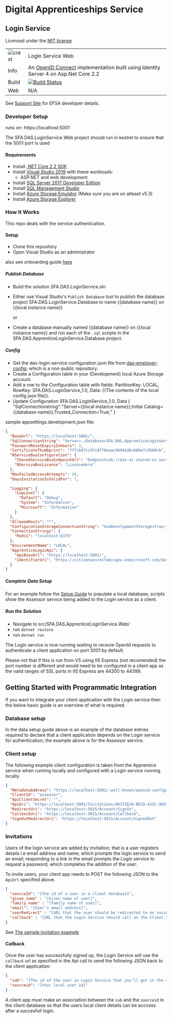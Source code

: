 # Digital Apprenticeships Service

##  Login Service
Licensed under the [MIT license](https://github.com/SkillsFundingAgency/das-login-service/blob/master/LICENSE)

|               |               |
| ------------- | ------------- |
|![crest](https://assets.publishing.service.gov.uk/government/assets/crests/org_crest_27px-916806dcf065e7273830577de490d5c7c42f36ddec83e907efe62086785f24fb.png)|Login Service Web|
| Info | An [OpenID Connect](https://openid.net/connect/) implementation built using Identity Server 4 on Asp.Net Core 2.2 |
| Build | [![Build Status](https://sfa-gov-uk.visualstudio.com/Digital%20Apprenticeship%20Service/_apis/build/status/Endpoint%20Assessment%20Organisation/das-apprentice-login-service?branchName=master)](https://sfa-gov-uk.visualstudio.com/Digital%20Apprenticeship%20Service/_build/latest?definitionId=1496&branchName=master) |
| Web  | N/A  |

See [Support Site](https://skillsfundingagency.atlassian.net/wiki/spaces/NDL/pages/1731559639/Login+Service+-+Developer+Overview) for EFSA developer details.

### Developer Setup

runs on: https://localhost:5001

The SFA.DAS.LoginService.Web project should run in kestrel to ensure that the 5001 port is used

#### Requirements

- Install [.NET Core 2.2 SDK](https://www.microsoft.com/net/download)
- Install [Visual Studio 2019](https://www.visualstudio.com/downloads/) with these workloads:
    - ASP.NET and web development
- Install [SQL Server 2017 Developer Edition](https://go.microsoft.com/fwlink/?linkid=853016)
- Install [SQL Management Studio](https://docs.microsoft.com/en-us/sql/ssms/download-sql-server-management-studio-ssms)
- Install [Azure Storage Emulator](https://go.microsoft.com/fwlink/?linkid=717179&clcid=0x409) (Make sure you are on atleast v5.3)
- Install [Azure Storage Explorer](http://storageexplorer.com/) 

### How It Works

This repo deals with the service authentication. 

#### Setup

- Clone this repository
- Open Visual Studio as an administrator

also see onboarding guide [here](https://skillsfundingagency.atlassian.net/wiki/spaces/NDL/pages/3518529551/Apprentice+Portal+-+on+boarding+guide)

##### Publish Database

- Build the solution SFA.DAS.LoginService.sln
- Either use Visual Studio's `Publish Database` tool to publish the database project SFA.DAS.LoginService.Database to name {{database name}} on {{local instance name}}

	or

- Create a database manually named {{database name}} on {{local instance name}} and run each of the `.sql` scripts in the SFA.DAS.ApprenticeLoginService.Database project.

##### Config

- Get the das-login-service configuration json file from [das-employer-config](https://github.com/SkillsFundingAgency/das-employer-config/blob/master/das-apprentice-login-service/SFA.DAS.LoginService.json); which is a non-public repository.
- Create a Configuration table in your (Development) local Azure Storage account.
- Add a row to the Configuration table with fields: PartitionKey: LOCAL, RowKey: SFA.DAS.LoginService_1.0, Data: {{The contents of the local config json file}}.
- Update Configuration SFA.DAS.LoginService_1.0, Data { "SqlConnectionstring":"Server={{local instance name}};Initial Catalog={{database name}};Trusted_Connection=True;" }

sample appsettings.development.json file:
```json
{
  "BaseUrl": "https://localhost:5001/",
  "SqlConnectionString": "Server=.;Database=SFA.DAS.ApprenticeLoginService.Database;Trusted_Connection=True;",
  "PasswordResetExpiryInHours": 1,
  "CertificateThumbprint": "7ffcb87cc97c8ff8eaac9494a36c680e7c9560cb",
  "NServiceBusConfiguration": {
    "SharedServiceBusEndpointUrl": "Endpoint=sb://das-at-shared-ns.servicebus.windows.net/",
    "NServiceBusLicense": "LicenseHere"
  },
  "MaxFailedAccessAttempts": 10,
  "DaysInvitationIsValidFor": 7,

  "Logging": {
    "LogLevel": {
      "Default": "Debug",
      "System": "Information",
      "Microsoft": "Information"
    }
  },
  "AllowedHosts": "*",
  "ConfigurationStorageConnectionString": "UseDevelopmentStorage=true;",
  "ConnectionStrings": {
    "Redis": "localhost:6379"
  },
  "EnvironmentName": "LOCAL",
  "ApprenticeLoginApi": {
    "ApiBaseUrl": "https://localhost:5001/",
    "IdentifierUri": "https://citizenazuresfabisgov.onmicrosoft.com/das-at-alogin-as-ar"
  }
}
```

##### Complete Data Setup

For an example follow the [Setup Guide]() to populate a local database; scripts show the Assessor service being added to the Login service as a client.

##### Run the Solution

- Navigate to src/SFA.DAS.ApprenticeLoginService.Web/
- run `dotnet restore`
- run `dotnet run`

The Login service is now running waiting to recevie OpenId requests to authenticate a client application on port 5001 by default.

Please not that if this is run from VS using IIS Express (not recomended) the port number is different and would need to be configured in a client app as the valid ranges of SSL ports in IIS Express are 44300 to 44399.

##  Getting Started with Programmatic Integration

If you want to integrate your client application with the Login service then the below basic guide is an overview of what is required.

### Database setup
In the data setup guide above is an example of the database entries required to declare that a client application depends on the Login service for authentication; the example above is for the Assessor service.

### Client setup
The following example client configuration is taken from the Apprentice service when running locally and configured with a Login service running locally.

```json
{
  "MetadataAddress": "https://localhost:5001/.well-known/openid-configuration",
  "ClientId": "assessor",
  "ApiClientSecret": "",
  "ApiUri": "https://localhost:5001/Invitations/08372E20-BECD-415C-9925-4D33DDF67FAF",   <- This GUID needs to be the Id of the record in LoginService.Clients table
  "RedirectUri": "https://localhost:5015/Account/SignIn",
  "CallbackUri": "https://localhost:5015/Account/Callback",
  "SignOutRedirectUri": "https://localhost:5015/Account/SignedOut"
}
  ```

### Invitations

Users of the login service are added by invitation; that is a user registers details i.e email address and name; which prompts the login service to send an email; responding to a link in the email prompts the Login service to request a password; which completes the addition of the user. 

To invite users, your client app needs to POST the following JSON to the `ApiUrl` specified above.  

```json
{
  "sourceId": "[the id of a user in a client database]",
  "given_name" : "[Given name of user]",
  "family_name" : "[Family name of user]",
  "email": "[User's email address]",
  "userRedirect" : "[URL that the user should be redirected to on successful sign up]",
  "callback" : "[URL that the Login Service should call on the Client Service with the User's Id]"
}
```

See [The sample invitation example](https://github.com/SkillsFundingAgency/das-apprentice-login-service/blob/main/src/SFA.DAS.LoginService.Samples.MvcInvitationClient/Controllers/InvitationService.cs)

#### Callback

Once the user has successfully signed up, the Login Service will use the `callback` url as specified in the Api call to send the following JSON back to the client application:

```json
{
  "sub": "[The id of the user in Login Service that you'll get in the sub claim on sign in]",
  "sourceid": "[Your local user id]"
}
```
A client app must make an association between the ``sub`` and the ``sourceid`` in the client database so that the users local client details can be acccess after a succesfull login.
